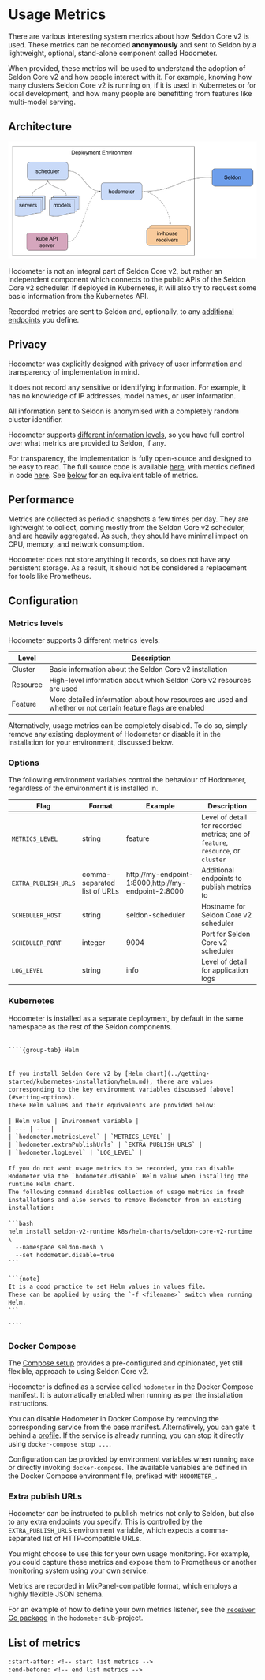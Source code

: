 # Usage Metrics

There are various interesting system metrics about how Seldon Core v2 is used.
These metrics can be recorded **anonymously** and sent to Seldon by a lightweight, optional, stand-alone component called Hodometer.

When provided, these metrics will be used to understand the adoption of Seldon Core v2 and how people interact with it.
For example, knowing how many clusters Seldon Core v2 is running on, if it is used in Kubernetes or for local development, and how many people are benefitting from features like multi-model serving.

## Architecture

![Hodometer architecture](./hodometer-architecture.png)

Hodometer is not an integral part of Seldon Core v2, but rather an independent component which connects to the public APIs of the Seldon Core v2 scheduler.
If deployed in Kubernetes, it will also try to request some basic information from the Kubernetes API.

Recorded metrics are sent to Seldon and, optionally, to any [additional endpoints](#extra-publish-urls) you define.

## Privacy

Hodometer was explicitly designed with privacy of user information and transparency of implementation in mind.

It does not record any sensitive or identifying information.
For example, it has no knowledge of IP addresses, model names, or user information.

All information sent to Seldon is anonymised with a completely random cluster identifier.

Hodometer supports [different information levels](#metrics-levels), so you have full control over what metrics are provided to Seldon, if any.

For transparency, the implementation is fully open-source and designed to be easy to read.
The full source code is available [here](https://github.com/seldonio/seldon-core/tree/v2/hodometer), with metrics defined in code [here](https://github.com/seldonio/seldon-core/tree/v2/hodometer/pkg/hodometer/metrics.go).
See [below](#list-of-metrics) for an equivalent table of metrics.

## Performance

Metrics are collected as periodic snapshots a few times per day.
They are lightweight to collect, coming mostly from the Seldon Core v2 scheduler, and are heavily aggregated.
As such, they should have minimal impact on CPU, memory, and network consumption.

Hodometer does not store anything it records, so does not have any persistent storage.
As a result, it should not be considered a replacement for tools like Prometheus.

## Configuration

### Metrics levels

Hodometer supports 3 different metrics levels:

| Level | Description |
| --- | --- |
| Cluster | Basic information about the Seldon Core v2 installation |
| Resource | High-level information about which Seldon Core v2 resources are used |
| Feature | More detailed information about how resources are used and whether or not certain feature flags are enabled |

Alternatively, usage metrics can be completely disabled.
To do so, simply remove any existing deployment of Hodometer or disable it in the installation for your environment, discussed below.

### Options

The following environment variables control the behaviour of Hodometer, regardless of the environment it is installed in.

| Flag | Format | Example | Description |
| --- | --- | --- | --- |
| `METRICS_LEVEL` | string | feature | Level of detail for recorded metrics; one of `feature`, `resource`, or `cluster` |
| `EXTRA_PUBLISH_URLS` | comma-separated list of URLs | http://my-endpoint-1:8000,http://my-endpoint-2:8000 | Additional endpoints to publish metrics to |
| `SCHEDULER_HOST` | string | seldon-scheduler | Hostname for Seldon Core v2 scheduler |
| `SCHEDULER_PORT` | integer | 9004 | Port for Seldon Core v2 scheduler |
| `LOG_LEVEL` | string | info | Level of detail for application logs |

### Kubernetes

Hodometer is installed as a separate deployment, by default in the same namespace as the rest of the Seldon components.

`````{tabs}

````{group-tab} Helm


If you install Seldon Core v2 by [Helm chart](../getting-started/kubernetes-installation/helm.md), there are values corresponding to the key environment variables discussed [above](#setting-options).
These Helm values and their equivalents are provided below:

| Helm value | Environment variable |
| --- | --- |
| `hodometer.metricsLevel` | `METRICS_LEVEL` |
| `hodometer.extraPublishUrls` | `EXTRA_PUBLISH_URLS` |
| `hodometer.logLevel` | `LOG_LEVEL` |

If you do not want usage metrics to be recorded, you can disable Hodometer via the `hodometer.disable` Helm value when installing the runtime Helm chart.
The following command disables collection of usage metrics in fresh installations and also serves to remove Hodometer from an existing installation:

```bash
helm install seldon-v2-runtime k8s/helm-charts/seldon-core-v2-runtime \
  --namespace seldon-mesh \
  --set hodometer.disable=true
```

```{note}
It is a good practice to set Helm values in values file.
These can be applied by using the `-f <filename>` switch when running Helm.
```

````
`````

### Docker Compose

The [Compose setup](../getting-started/docker-installation/index.md) provides a pre-configured and opinionated, yet still flexible, approach to using Seldon Core v2.

Hodometer is defined as a service called `hodometer` in the Docker Compose manifest.
It is automatically enabled when running as per the installation instructions.

You can disable Hodometer in Docker Compose by removing the corresponding service from the base manifest.
Alternatively, you can gate it behind a [profile](https://docs.docker.com/compose/profiles/).
If the service is already running, you can stop it directly using `docker-compose stop ...`.

Configuration can be provided by environment variables when running `make` or directly invoking `docker-compose`.
The available variables are defined in the Docker Compose environment file, prefixed with `HODOMETER_`.

### Extra publish URLs

Hodometer can be instructed to publish metrics not only to Seldon, but also to any extra endpoints you specify.
This is controlled by the `EXTRA_PUBLISH_URLS` environment variable, which expects a comma-separated list of HTTP-compatible URLs.

You might choose to use this for your own usage monitoring.
For example, you could capture these metrics and expose them to Prometheus or another monitoring system using your own service.

Metrics are recorded in MixPanel-compatible format, which employs a highly flexible JSON schema.

For an example of how to define your own metrics listener, see the [`receiver` Go package](https://github.com/SeldonIO/seldon-core/tree/v2/hodometer/pkg/receiver) in the `hodometer` sub-project.

## List of metrics

```{include} ../../../../hodometer/README.md
:start-after: <!-- start list metrics -->
:end-before: <!-- end list metrics -->
```
